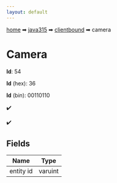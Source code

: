 ```yaml
---
layout: default
---
```


[home](/) ➡ [java315](/protocol/java315) ➡ [clientbound](/protocol/java315/clientbound) ➡ camera

# Camera

**Id**: 54

**Id** (hex): 36

**Id** (bin): 00110110

✔️

✔️

## Fields

Name | Type
---|---
entity id | varuint

